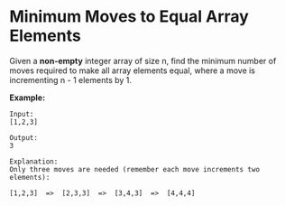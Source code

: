 # Minimum Moves to Equal Array Elements

Given a **non-empty** integer array of size n, find the minimum number of moves required to make all array elements equal, where a move is incrementing n - 1 elements by 1.

**Example:**

```pseudo
Input:
[1,2,3]

Output:
3

Explanation:
Only three moves are needed (remember each move increments two elements):

[1,2,3]  =>  [2,3,3]  =>  [3,4,3]  =>  [4,4,4]
```
